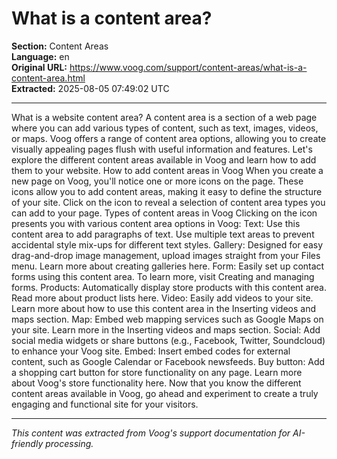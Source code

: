 # What is a content area?

**Section:** Content Areas  
**Language:** en  
**Original URL:** https://www.voog.com/support/content-areas/what-is-a-content-area.html  
**Extracted:** 2025-08-05 07:49:02 UTC

---

What is a website content area?
A content area is a section of a web page where you can add various types of content, such as text, images, videos, or maps. Voog offers a range of content area options, allowing you to create visually appealing pages flush with useful information and features.
Let's explore the different content areas available in Voog and learn how to add them to your website.
How to add content areas in Voog
When you create a new page on Voog, you'll notice one or more  icons on the page. These icons allow you to add content areas, making it easy to define the structure of your site. Click on the icon to reveal a selection of content area types you can add to your page.
Types of content areas in Voog
Clicking on the  icon presents you with various content area options in Voog:
Text: Use this content area to add paragraphs of text. Use multiple text areas to prevent accidental style mix-ups for different text styles.
Gallery: Designed for easy drag-and-drop image management, upload images straight from your Files menu. Learn more about creating galleries here.
Form: Easily set up contact forms using this content area. To learn more, visit Creating and managing forms.
Products: Automatically display store products with this content area. Read more about product lists here.
Video: Easily add videos to your site. Learn more about how to use this content area in the Inserting videos and maps section.
Map: Embed web mapping services such as Google Maps on your site. Learn more in the Inserting videos and maps section.
Social: Add social media widgets or share buttons (e.g., Facebook, Twitter, Soundcloud) to enhance your Voog site.
Embed: Insert embed codes for external content, such as Google Calendar or Facebook newsfeeds.
Buy button: Add a shopping cart button for store functionality on any page. Learn more about Voog's store functionality here.
Now that you know the different content areas available in Voog, go ahead and experiment to create a truly engaging and functional site for your visitors.

---

*This content was extracted from Voog's support documentation for AI-friendly processing.*
